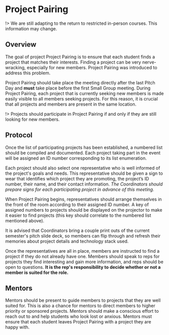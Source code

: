 # Project Pairing

!> We are still adapting to the return to restricted in-person courses. This information may change.

## Overview

The goal of project Project Pairing is to ensure that each student finds a project that matches their interests. Finding a project can be very nerve-wracking, especially for new members. Project Pairing was introduced to address this problem.

Project Pairing should take place the meeting directly after the last Pitch Day and **must** take place before the first Small Group meeting. During Project Pairing, each project that is currently seeking new members is made easily visible to all members seeking projects. For this reason, it is crucial that all projects and members are present in the same location.

<!-- Project Pairing must occur before the first small group meeting of the year. For a project to qualify for the Project Pairing process they must have an outline of their proposal approved by a Coordinator or mentor. This outline must be approved by a Coordinator or mentor 48 hours before the Project Pairing process. After approval each project must pick one person to act as a representative of the project. The rep will be given a sign with their project name on it and then the representatives will begin talking to anyone interested in joining the project. The rep should make sure that anyone interested in their project gets their email and a link to the projects' main communication channel. After the Project Pairing process has finished, the next order of business will be for projects so submit their proposals for approval by Coordinators. -->

!> Projects should participate in Project Pairing if and only if they are still looking for new members.

## Protocol

Once the list of participating projects has been established, a numbered list should be compiled and documented. Each project taking part in the event will be assigned an ID number corresponding to its list enumeration.

Each project should also select one representative who is well informed of the project's goals and needs. This representative should be given a sign to wear that identifies which project they are promoting, the project’s ID number, their name, and their contact information. *The Coordinators should prepare signs for each participating project in advance of this meeting.*


When Project Pairing begins, representatives should arrange themselves in the front of the room according to their assigned ID number. A key of assigned numbers to projects should be displayed on the projector to make it easier to find projects (this key should correlate to the numbered list mentioned above).

It is advised that Coordinators bring a couple print outs of the current semester's pitch slide deck, so members can flip through and refresh their memories about project details and technology stack used.

Once the representatives are all in place, members are instructed to find a project if they do not already have one. Members should speak to reps for projects they find interesting and gain more information, and reps should be open to questions. **It is the rep's responsibility to decide whether or not a member is suited for the role.**

<!--nce a project has one to two members in addition to the representative, those members should move to the proposal approval room to work on the project proposal. Additionally, once a project has decided that it has enough members, the representative should bring their project sign to a mentor or Coordinator. The mentor should strike through (~Project A~) projects that have concluded their search from the projected key on an ongoing basis.

**DO NOT delete the project from the list!!**

All project members should eventually relocate to the proposal approval room. Some projects will have this finalized before the Project Pairing event. In this case, they should go right to the proposal approval room.

**All members must select a project, and have their proposals written and approved before leaving.**
-->

## Mentors

Mentors should be present to guide members to projects that they are well suited for. This is also a chance for mentors to direct members to higher priority or sponsored projects. Mentors should make a conscious effort to reach out to and help students who look lost or anxious. Mentors must ensure that each student leaves Project Pairing with a project they are happy with.
